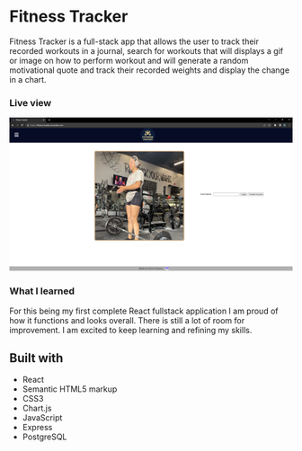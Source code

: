 # Fitness Tracker

Fitness Tracker is a full-stack app that allows the user to track their recorded workouts in a journal, search for workouts that will displays a gif or image on how to perform workout and will generate a random motivational quote and track their recorded weights and display the change in a chart.

### Live view

[![Webpage](/public/Fitness.png)](https://fitness-tracker.onrender.com/)

### What I learned

For this being my first complete React fullstack application I am proud of how it functions and looks overall. There is still a lot of room for improvement. I am excited to keep learning and refining my skills.

## Built with

- React
- Semantic HTML5 markup
- CSS3
- Chart.js
- JavaScript
- Express
- PostgreSQL

